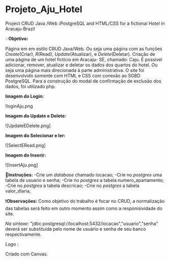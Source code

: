# Projeto_Aju_Hotel
Project CRUD Java /Web /PostgreSQL  and  HTML/CSS for a fictional Hotel in Aracaju-Brazil

:bulb:**Objetivo:**

Página em em estilo CRUD Java/Web. Ou seja uma página com 
as funções *Create*(Criar), *R*(Read), *Update*(Atualizar), e *Delete*(Deletar).
Criação de uma página de um hotel fictício em Aracaju- SE, chamado: Caju.
É possível adicionar, remover, atualizar e deletar os dados dos quartos do hotel.
Ou seja uma página mais direcionada à parte administrativa.
O site foi desenvolvido somente com HTML e CSS com conexão ao SGBD PostgreSQL.
Para a construção do modal de confirmação de exclusão dos dados, foi
utilizado php.

**Imagem do Login:**

!loginAju.png



**Imagem do Update  e Delete:**

![UpdateEDelete.png]



**Imagem do Selecionar e ler:**

![SelectERead.png]



**Imagem do Inserir:**

![InsertAju.png]



:pencil:**Instruções:**
-Crie um *database* chamado locacao;
-Crie no *postgres* uma tabela de usuario e senha;
-Crie no *postgres* a tabela numero_apartamento;
-Crie no *postgres* a tabela descricao;
-Crie no *postgres* a tabela valor_diaria;

:exclamation:**Observações:**
Como objetivo do trabalho é focar no CRUD, a normalização das tabelas
será feito em outro momento assim como a responisividade do site.

*Na* *sintaxe*:
"jdbc:postgresql://localhost:5432/locacao","usuario","senha"
deverá ser substituída pelo nome de usuário e senha de seu banco respectivamente.

*Logo* :

Criado com Canvas. 

